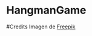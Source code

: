 # HangmanGame
#Credits 
Imagen de <a href="https://www.freepik.es/foto-gratis/barcos-nutshell-lupa-mapas_2135447.htm#query=mapa&position=4&from_view=search&track=sph&uuid=4c2ca733-af31-43f5-abf1-70c3a625905c">Freepik</a>
